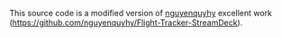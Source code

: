 This source code is a modified version of [nguyenquyhy](https://github.com/nguyenquyhy) excellent work (https://github.com/nguyenquyhy/Flight-Tracker-StreamDeck).
